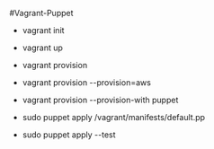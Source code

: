 #Vagrant-Puppet 
- vagrant init
- vagrant up
- vagrant provision
- vagrant provision --provision=aws
- vagrant provision --provision-with puppet

- sudo puppet apply /vagrant/manifests/default.pp
- sudo puppet apply --test